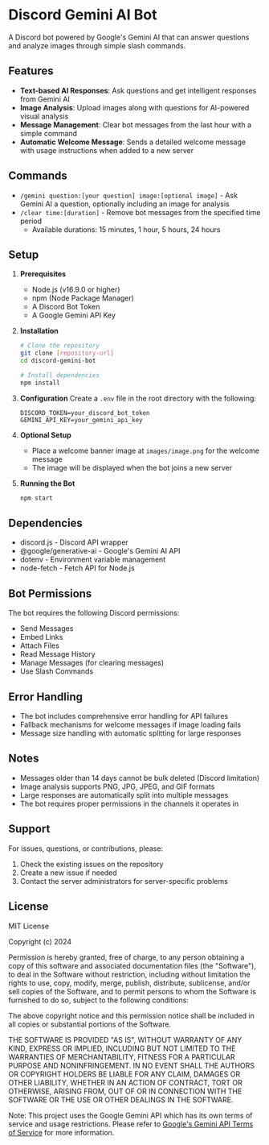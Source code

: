 # Discord Gemini AI Bot

A Discord bot powered by Google's Gemini AI that can answer questions and analyze images through simple slash commands.

## Features

- **Text-based AI Responses**: Ask questions and get intelligent responses from Gemini AI
- **Image Analysis**: Upload images along with questions for AI-powered visual analysis
- **Message Management**: Clear bot messages from the last hour with a simple command
- **Automatic Welcome Message**: Sends a detailed welcome message with usage instructions when added to a new server

## Commands

- `/gemini question:[your question] image:[optional image]` - Ask Gemini AI a question, optionally including an image for analysis
- `/clear time:[duration]` - Remove bot messages from the specified time period
  - Available durations: 15 minutes, 1 hour, 5 hours, 24 hours

## Setup

1. **Prerequisites**
   - Node.js (v16.9.0 or higher)
   - npm (Node Package Manager)
   - A Discord Bot Token
   - A Google Gemini API Key

2. **Installation**
   ```bash
   # Clone the repository
   git clone [repository-url]
   cd discord-gemini-bot

   # Install dependencies
   npm install
   ```

3. **Configuration**
   Create a `.env` file in the root directory with the following:
   ```
   DISCORD_TOKEN=your_discord_bot_token
   GEMINI_API_KEY=your_gemini_api_key
   ```

4. **Optional Setup**
   - Place a welcome banner image at `images/image.png` for the welcome message
   - The image will be displayed when the bot joins a new server

5. **Running the Bot**
   ```bash
   npm start
   ```

## Dependencies

- discord.js - Discord API wrapper
- @google/generative-ai - Google's Gemini AI API
- dotenv - Environment variable management
- node-fetch - Fetch API for Node.js

## Bot Permissions

The bot requires the following Discord permissions:
- Send Messages
- Embed Links
- Attach Files
- Read Message History
- Manage Messages (for clearing messages)
- Use Slash Commands

## Error Handling

- The bot includes comprehensive error handling for API failures
- Fallback mechanisms for welcome messages if image loading fails
- Message size handling with automatic splitting for large responses

## Notes

- Messages older than 14 days cannot be bulk deleted (Discord limitation)
- Image analysis supports PNG, JPG, JPEG, and GIF formats
- Large responses are automatically split into multiple messages
- The bot requires proper permissions in the channels it operates in

## Support

For issues, questions, or contributions, please:
1. Check the existing issues on the repository
2. Create a new issue if needed
3. Contact the server administrators for server-specific problems

## License

MIT License

Copyright (c) 2024

Permission is hereby granted, free of charge, to any person obtaining a copy of this software and associated documentation files (the "Software"), to deal in the Software without restriction, including without limitation the rights to use, copy, modify, merge, publish, distribute, sublicense, and/or sell copies of the Software, and to permit persons to whom the Software is furnished to do so, subject to the following conditions:

The above copyright notice and this permission notice shall be included in all copies or substantial portions of the Software.

THE SOFTWARE IS PROVIDED "AS IS", WITHOUT WARRANTY OF ANY KIND, EXPRESS OR IMPLIED, INCLUDING BUT NOT LIMITED TO THE WARRANTIES OF MERCHANTABILITY, FITNESS FOR A PARTICULAR PURPOSE AND NONINFRINGEMENT. IN NO EVENT SHALL THE AUTHORS OR COPYRIGHT HOLDERS BE LIABLE FOR ANY CLAIM, DAMAGES OR OTHER LIABILITY, WHETHER IN AN ACTION OF CONTRACT, TORT OR OTHERWISE, ARISING FROM, OUT OF OR IN CONNECTION WITH THE SOFTWARE OR THE USE OR OTHER DEALINGS IN THE SOFTWARE.

Note: This project uses the Google Gemini API which has its own terms of service and usage restrictions. Please refer to [Google's Gemini API Terms of Service](https://ai.google.dev/terms) for more information. 